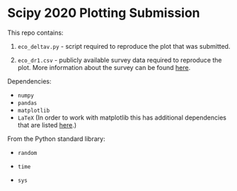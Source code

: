 # Scipy 2020 Plotting Submission

This repo contains:

1. `eco_deltav.py` - script required to reproduce the plot that was submitted.

2. `eco_dr1.csv` - publicly available survey data required to reproduce the plot. More information about the survey can be found [here](https://resolve.astro.unc.edu/pages/eco.php). 



Dependencies:

- `numpy`
- `pandas`
- `matplotlib`
- `LaTeX` (In order to work with matplotlib this has additional dependencies that are listed [here](https://matplotlib.org/3.2.1/tutorials/text/usetex.html).)



From the Python standard library:

- `random`

- `time`

- `sys`

  

 

